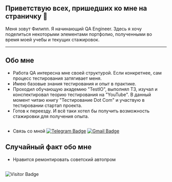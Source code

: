 
## Приветствую всех, пришедших ко мне на страничку 👋

Меня зовут Филипп.
Я начинающий QA Engineer.
Здесь я хочу поделиться некоторыми элементами портфолио, полученными во время моей учебы и текущих стажировок.

---
  
## Обо мне

- Работа QA интересна мне своей структурой. Если конкретнее, сам процесс тестирования затягивает меня.
- Имею базовые знания тестирования и опыт в практике.
- Проходил обучающую академию "TestIO", выполнял ТЗ, изучал и конспектировал теорию тестирования на "YouTube". В данный момент читаю книгу "Тестирование Dot Com" и участвую в тестировании стартап проекта.
- Готов к переезду. И всё таки хотел бы получить возможность стажировки для получения опыта.

##

- Связь со мной [![Telegram Badge](https://img.shields.io/badge/-Telegram-blue?style=flat&logo=Telegram&logoColor=white)](https://t.me/Philip_336) [![Gmail Badge](https://img.shields.io/badge/-Gmail-red?style=flat&logo=Gmail&logoColor=white)](mailto:filipp07102005@gmail.com)





## Случайный факт обо мне

- Нравится ремонтировать советский автопром

##
![Visitor Badge](https://visitor-badge.laobi.icu/badge?page_id=PhilipSyachkov)
